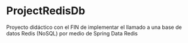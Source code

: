 # ProjectRedisDb
Proyecto didáctico con el FIN de implementar el llamado a una base de datos Redis (NoSQL) por medio de Spring Data Redis
